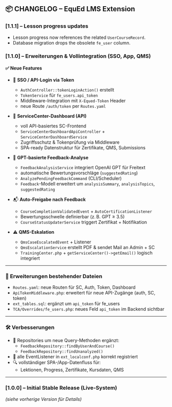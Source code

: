 ## 📦 CHANGELOG – EquEd LMS Extension

### [1.1.1] – Lesson progress updates

- Lesson progress now references the related `UserCourseRecord`.
- Database migration drops the obsolete `fe_user` column.

### [1.1.0] – Erweiterungen & Vollintegration (SSO, App, QMS)

#### ✅ Neue Features

- 🔐 **SSO / API-Login via Token**
  - `AuthController::tokenLoginAction()` erstellt
  - `TokenService` für `fe_users.api_token`
  - Middleware-Integration mit `X-Equed-Token` Header
  - neue Route `/auth/token` per `Routes.yaml`

- 🤝 **ServiceCenter-Dashboard (API)**
  - voll API-basiertes SC-Frontend
  - `ServiceCenterDashboardApiController` + `ServiceCenterDashboardService`
  - Zugriffsschutz & Tokenprüfung via Middleware
  - SPA-ready Datenstruktur für Zertifikate, QMS, Submissions

- 🤖 **GPT-basierte Feedback-Analyse**
  - `FeedbackAnalysisService` integriert OpenAI GPT für Freitext
  - automatische Bewertungsvorschläge (`suggestedRating`)
  - `AnalyzePendingFeedbackCommand` (CLI/Scheduler)
  - `Feedback`-Modell erweitert um `analysisSummary`, `analysisTopics`, `suggestedRating`

- 📬 **Auto-Freigabe nach Feedback**
  - `CourseCompletionValidatedEvent` + `AutoCertificationListener`
  - Bewertungsschwelle definierbar (z. B. GPT ≥ 3.5)
  - `CourseStatusUpdaterService` triggert Zertifikat + Notifikation

- ⚠️ **QMS-Eskalation**
  - `QmsCaseEscalatedEvent` + Listener
  - `QmsEscalationService` erstellt PDF & sendet Mail an Admin + SC
  - `TrainingCenter.php` + `getServiceCenter()->getEmail()` logisch integriert

---

### 🔧 Erweiterungen bestehender Dateien

- `Routes.yaml`: neue Routen für SC, Auth, Token, Dashboard
- `ApiTokenMiddleware.php`: erweitert für neue API-Zugänge (auth, SC, token)
- `ext_tables.sql`: ergänzt um `api_token` für fe_users
- `TCA/Overrides/fe_users.php`: neues Feld `api_token` im Backend sichtbar

---

### 🛠 Verbesserungen

- 🔁 Repositories um neue Query-Methoden ergänzt:
  - `FeedbackRepository::findByUserAndCourse()`
  - `FeedbackRepository::findUnanalyzed()`
- 🧪 alle EventListener in `ext_localconf.php` korrekt registriert
- 🔍 vollständiger SPA-/App-Datenfluss für:
  - Lektionen, Progress, Zertifikate, Kursdaten, QMS

---

### [1.0.0] – Initial Stable Release (Live-System)

*(siehe vorherige Version für Details)*